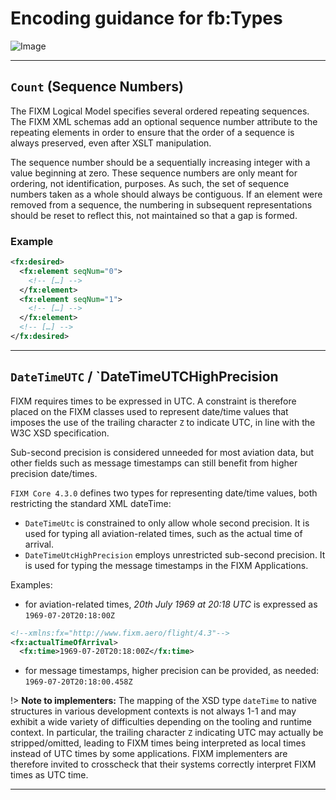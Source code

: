 # Encoding guidance for fb:Types

![Image](https://www.fixm.aero/releases/FIXM-4.3.0/doc/logical_model_documentation/EARoot/EA1/EA1/EA7/EA200.png)

---

## `Count` (Sequence Numbers)

The FIXM Logical Model specifies several ordered repeating sequences.
The FIXM XML schemas add an optional sequence number attribute to the
repeating elements in order to ensure that the order of a sequence is
always preserved, even after XSLT manipulation.

The sequence number should be a sequentially increasing integer with a
value beginning at zero. These sequence numbers are only meant for
ordering, not identification, purposes. As such, the set of sequence
numbers taken as a whole should always be contiguous. If an element were
removed from a sequence, the numbering in subsequent representations
should be reset to reflect this, not maintained so that a gap is formed.

### Example

```xml
<fx:desired>
  <fx:element seqNum="0">
    <!-- […] -->
  </fx:element>
  <fx:element seqNum="1">
    <!-- […] -->
  </fx:element>
  <!-- […] -->
</fx:desired>
```

---

## `DateTimeUTC` / `DateTimeUTCHighPrecision

FIXM requires times to be expressed in UTC. A constraint is therefore placed on the FIXM classes used to represent date/time values that imposes the use of the trailing character `Z` to indicate UTC, in line with the W3C XSD specification.

Sub-second precision is considered unneeded for most aviation data, but other fields such as message timestamps can still benefit from higher precision date/times.

`FIXM Core 4.3.0` defines two types for representing date/time values, both restricting the standard XML dateTime:
- `DateTimeUtc` is constrained to only allow whole second precision. It is used for typing all aviation-related times, such as the actual time of arrival.
- `DateTimeUtcHighPrecision` employs unrestricted sub-second precision. It is used for typing the message timestamps in the FIXM Applications.

Examples: 
- for aviation-related times, *20th July 1969 at 20:18 UTC* is expressed as `1969-07-20T20:18:00Z`

```xml
<!--xmlns:fx="http://www.fixm.aero/flight/4.3"-->	
<fx:actualTimeOfArrival>
  <fx:time>1969-07-20T20:18:00Z</fx:time>
```

- for message timestamps, higher precision can be provided, as needed: `1969-07-20T20:18:00.458Z`

!> **Note to implementers:** The mapping of the XSD type `dateTime` to native structures in various development contexts is not always 1-1 and may exhibit a wide variety of difficulties depending on the tooling and runtime context. In particular, the trailing character `Z` indicating UTC may actually be stripped/omitted, leading to FIXM times being interpreted as local times instead of UTC times by some applications. FIXM implementers are therefore invited to crosscheck that their systems correctly interpret FIXM times as UTC time.

---


